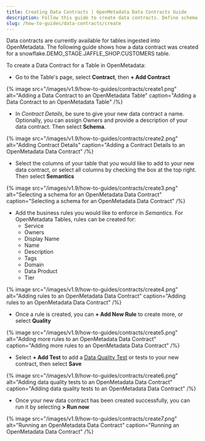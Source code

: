 ```yaml
---
title: Creating Data Contracts | OpenMetadata Data Contracts Guide
description: Follow this guide to create data contracts. Define schema, add business rules, and run quality tests to ensure consistent, reliable table data.
slug: /how-to-guides/data-contracts/create
---
```


Data contracts are currently available for tables ingested into OpenMetadata. The following guide shows how a data contract was created for a snowflake.DEMO_STAGE.JAFFLE_SHOP.CUSTOMERS table.

To create a Data Contract for a Table in OpenMetadata:
- Go to the Table's page, select **Contract**, then **+ Add Contract**

{% image
src="/images/v1.9/how-to-guides/contracts/create1.png"
alt="Adding a Data Contract to an OpenMetadata Table"
caption="Adding a Data Contract to an OpenMetadata Table"
/%}

- In *Contract Details*, be sure to give your new data contract a name. Optionally, you can assign Owners and provide a description of your data contract. Then select **Schema**.

{% image
src="/images/v1.9/how-to-guides/contracts/create2.png"
alt="Adding Contract Details"
caption="Adding a Contract Details to an OpenMetadata Data Contract"
/%}

- Select the columns of your table that you would like to add to your new data contract, or select all columns by checking the box at the top right. Then select **Semantics**

{% image
src="/images/v1.9/how-to-guides/contracts/create3.png"
alt="Selecting a schema for an OpenMetadata Data Contract"
caption="Selecting a schema for an OpenMetadata Data Contract"
/%}

- Add the business rules you would like to enforce in *Semantics*. For OpenMetadata Tables, rules can be created for:
  - Service
  - Owners
  - Display Name
  - Name 
  - Description
  - Tags
  - Domain
  - Data Product
  - Tier

{% image
src="/images/v1.9/how-to-guides/contracts/create4.png"
alt="Adding rules to an OpenMetadata Data Contract"
caption="Adding rules to an OpenMetadata Data Contract"
/%}

- Once a rule is created, you can **+ Add New Rule** to create more, or select **Quality**

{% image
src="/images/v1.9/how-to-guides/contracts/create5.png"
alt="Adding more rules to an OpenMetadata Data Contract"
caption="Adding more rules to an OpenMetadata Data Contract"
/%}

- Select **+ Add Test** to add a [Data Quality Test](https://docs.open-metadata.org/latest/how-to-guides/data-quality-observability/quality/test) or tests to your new contract, then select **Save**

{% image
src="/images/v1.9/how-to-guides/contracts/create6.png"
alt="Adding data quality tests to an OpenMetadata Data Contract"
caption="Adding data quality tests to an OpenMetadata Data Contract"
/%}

- Once your new data contract has been created successfully, you can run it by selecting **> Run now**

{% image
src="/images/v1.9/how-to-guides/contracts/create7.png"
alt="Running an OpenMetadata Data Contract"
caption="Running an OpenMetadata Data Contract"
/%}
